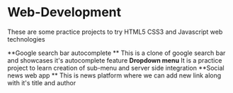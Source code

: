 # Web-Development

These are some practice projects to try HTML5 CSS3 and Javascript web technologies

**Google search bar autocomplete **
  This is a clone of google search bar and showcases it's autocomplete feature
**Dropdown menu** 
  It is a practice project to learn creation of sub-menu and server side integration
**Social news web app **
  This is news platform where we can add new link along with it's title and author 
